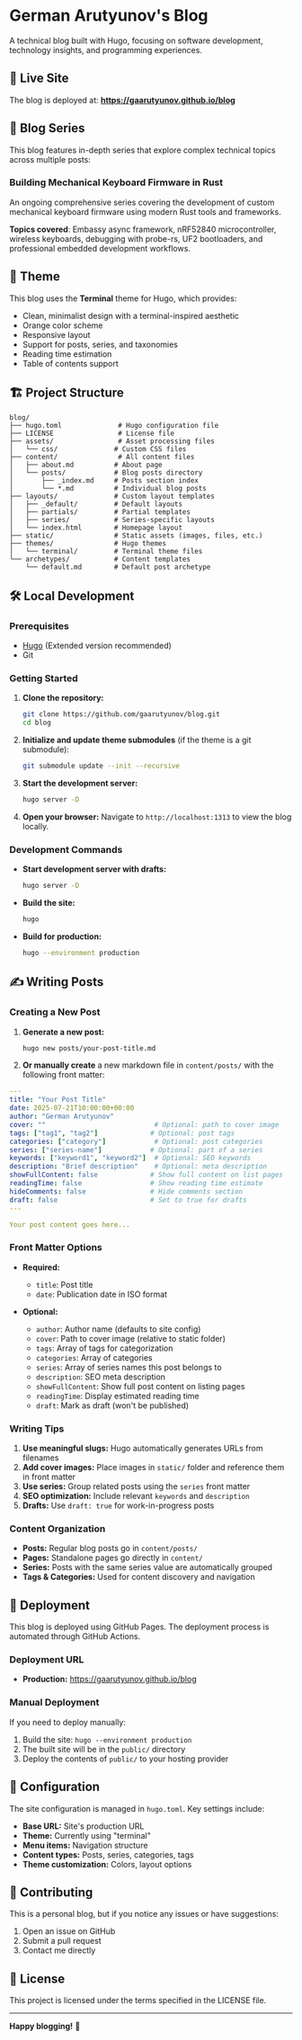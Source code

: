 # German Arutyunov's Blog

A technical blog built with Hugo, focusing on software development, technology insights, and programming experiences.

## 🚀 Live Site

The blog is deployed at: **https://gaarutyunov.github.io/blog**

## 📖 Blog Series

This blog features in-depth series that explore complex technical topics across multiple posts:

### Building Mechanical Keyboard Firmware in Rust
An ongoing comprehensive series covering the development of custom mechanical keyboard firmware using modern Rust tools and frameworks.

**Topics covered**: Embassy async framework, nRF52840 microcontroller, wireless keyboards, debugging with probe-rs, UF2 bootloaders, and professional embedded development workflows.

## 🎨 Theme

This blog uses the **Terminal** theme for Hugo, which provides:
- Clean, minimalist design with a terminal-inspired aesthetic
- Orange color scheme
- Responsive layout
- Support for posts, series, and taxonomies
- Reading time estimation
- Table of contents support

## 🏗️ Project Structure

```
blog/
├── hugo.toml              # Hugo configuration file
├── LICENSE                # License file
├── assets/                # Asset processing files
│   └── css/              # Custom CSS files
├── content/               # All content files
│   ├── about.md          # About page
│   └── posts/            # Blog posts directory
│       ├── _index.md     # Posts section index
│       └── *.md          # Individual blog posts
├── layouts/              # Custom layout templates
│   ├── _default/         # Default layouts
│   ├── partials/         # Partial templates
│   ├── series/           # Series-specific layouts
│   └── index.html        # Homepage layout
├── static/               # Static assets (images, files, etc.)
├── themes/               # Hugo themes
│   └── terminal/         # Terminal theme files
└── archetypes/           # Content templates
    └── default.md        # Default post archetype
```

## 🛠️ Local Development

### Prerequisites

- [Hugo](https://gohugo.io/installation/) (Extended version recommended)
- Git

### Getting Started

1. **Clone the repository:**
   ```bash
   git clone https://github.com/gaarutyunov/blog.git
   cd blog
   ```

2. **Initialize and update theme submodules** (if the theme is a git submodule):
   ```bash
   git submodule update --init --recursive
   ```

3. **Start the development server:**
   ```bash
   hugo server -D
   ```

4. **Open your browser:**
   Navigate to `http://localhost:1313` to view the blog locally.

### Development Commands

- **Start development server with drafts:**
  ```bash
  hugo server -D
  ```

- **Build the site:**
  ```bash
  hugo
  ```

- **Build for production:**
  ```bash
  hugo --environment production
  ```

## ✍️ Writing Posts

### Creating a New Post

1. **Generate a new post:**
   ```bash
   hugo new posts/your-post-title.md
   ```

2. **Or manually create** a new markdown file in `content/posts/` with the following front matter:

```yaml
---
title: "Your Post Title"
date: 2025-07-21T10:00:00+00:00
author: "German Arutyunov"
cover: ""                           # Optional: path to cover image
tags: ["tag1", "tag2"]             # Optional: post tags
categories: ["category"]            # Optional: post categories
series: ["series-name"]            # Optional: part of a series
keywords: ["keyword1", "keyword2"]  # Optional: SEO keywords
description: "Brief description"    # Optional: meta description
showFullContent: false             # Show full content on list pages
readingTime: false                 # Show reading time estimate
hideComments: false                # Hide comments section
draft: false                       # Set to true for drafts
---

Your post content goes here...
```

### Front Matter Options

- **Required:**
  - `title`: Post title
  - `date`: Publication date in ISO format

- **Optional:**
  - `author`: Author name (defaults to site config)
  - `cover`: Path to cover image (relative to static folder)
  - `tags`: Array of tags for categorization
  - `categories`: Array of categories
  - `series`: Array of series names this post belongs to
  - `description`: SEO meta description
  - `showFullContent`: Show full post content on listing pages
  - `readingTime`: Display estimated reading time
  - `draft`: Mark as draft (won't be published)

### Writing Tips

1. **Use meaningful slugs:** Hugo automatically generates URLs from filenames
2. **Add cover images:** Place images in `static/` folder and reference them in front matter
3. **Use series:** Group related posts using the `series` front matter
4. **SEO optimization:** Include relevant `keywords` and `description`
5. **Drafts:** Use `draft: true` for work-in-progress posts

### Content Organization

- **Posts:** Regular blog posts go in `content/posts/`
- **Pages:** Standalone pages go directly in `content/`
- **Series:** Posts with the same series value are automatically grouped
- **Tags & Categories:** Used for content discovery and navigation

## 🚀 Deployment

This blog is deployed using GitHub Pages. The deployment process is automated through GitHub Actions.

### Deployment URL
- **Production:** https://gaarutyunov.github.io/blog

### Manual Deployment
If you need to deploy manually:
1. Build the site: `hugo --environment production`
2. The built site will be in the `public/` directory
3. Deploy the contents of `public/` to your hosting provider

## 📝 Configuration

The site configuration is managed in `hugo.toml`. Key settings include:

- **Base URL:** Site's production URL
- **Theme:** Currently using "terminal"
- **Menu items:** Navigation structure
- **Content types:** Posts, series, categories, tags
- **Theme customization:** Colors, layout options

## 🤝 Contributing

This is a personal blog, but if you notice any issues or have suggestions:

1. Open an issue on GitHub
2. Submit a pull request
3. Contact me directly

## 📄 License

This project is licensed under the terms specified in the LICENSE file.

---

**Happy blogging!** 🎉